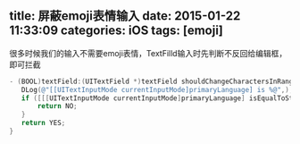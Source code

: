 title: 屏蔽emoji表情输入
date: 2015-01-22 11:33:09
categories: iOS
tags: [emoji]
---
很多时候我们的输入不需要emoji表情，TextFilld输入时先判断不反回给编辑框，即可拦截
<!--more-->
```objective-c
- (BOOL)textField:(UITextField *)textField shouldChangeCharactersInRange:(NSRange)range replacementString:(NSString*)string{
   DLog(@"[[UITextInputMode currentInputMode]primaryLanguage] is %@",);
   if ([[[UITextInputMode currentInputMode]primaryLanguage] isEqualToString:@"emoji"]) {
       return NO;
   }
   return YES;
}
```